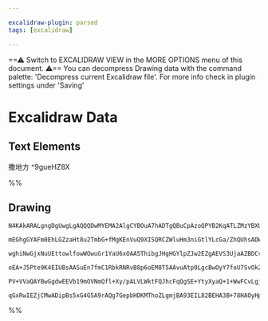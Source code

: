 ```yaml
---

excalidraw-plugin: parsed
tags: [excalidraw]

---
```

==⚠  Switch to EXCALIDRAW VIEW in the MORE OPTIONS menu of this document. ⚠== You can decompress Drawing data with the command palette: 'Decompress current Excalidraw file'. For more info check in plugin settings under 'Saving'


# Excalidraw Data
## Text Elements
撒地方 ^9gueHZ8X

%%
## Drawing
```compressed-json
N4KAkARALgngDgUwgLgAQQQDwMYEMA2AlgCYBOuA7hADTgQBuCpAzoQPYB2KqATLZMzYBXUtiRoIACyhQ4zZAHoFAc0JRJQgEYA6bGwC2CgF7N6hbEcK4OCtptbErHALRY8RMpWdx8Q1TdIEfARcZgRmBShcZQUebTiAdho6IIR9BA4oZm4AbXAwUDAiiBJuCABOZSEEAAkALQAOAA1koshYRDKoLChW4sxuZwBGEe0ANgmxhoSABhGEoemAVn5i

mEGhgGYAFm0EhLGZzaHt8u2TmbG+fMgKEnVuQ9XISQRCZWluHm3niGtlYLcGa/ZhQUhsADWCAAwmx8GxSGUAMRDBCo1F9SCaXDYCHKcFCDjEWHwxESMHWZhwXCBTKYiAAM0I+HwAGVYICJIIPPTQeCoQB1e6SL4gsGQhDsmCc9Dc0q/AkfDjhbJoIa/NjU7BqdZqmbAm4QfHCOAASWIqtQOQAur8GeR0ubuBwhCzfoQiVgyrgZvSCUTlcxLS63Ya

wghiNwGjxNuUEttowlfowWOwuGr1YaU6xOAA5ThibgJHgHGYlpZJw2EZgAEVS3UjaAZBDCv00wiJAFFgulMsHXfhfkI4MRcA3uENizwZuUZ2MluVyitDUQOBDnQPfvDcRHuM38K3Dd1ML0JIAkk0ADOqATtM/ZQACo9MqXm92zhQVmEIziXgGtqMt8AGK4PozK6qgPxHj0ACCRDKOm6DBAyvTJkwUDmAQMHvPB0CavSeiZLgHpME6aAhoOhoIu8H

oEA+J5Pte9K4EIUBsAASuEn7fmC1RbkRNRvB8p6oEM8T5AAvuAtp0LgcBwOyY7foU7SvOkZSwZ8qwMIQCAUAAQjieL+sScIIsiDLmRZfQQNgIi0lAprdPo7L8jCJlkugKJol5Vk2aQdkOWk+m4sahLGaSXTkBwVI0hkyH5NZtmxQF+gAcybIct+EBypGmm+f5jnORKQrEA8aDXMUeVJQV4pQlKMpZXC8rxZVmTJaxwhKiqE65YlrWOQA8lqOoTvq

PV+VVaQAYBwGgdwEEVb19mOVNmQfl+Xy/pALVLWktFQJhcFqQgSE+YtyXyaQ+1+WwFCvLgjaoGRY35WknZElB123SED1/J9VnMNg4Isi0aDbEsSzaEMkzTHMk6LAky7FADQP4AAmnNczaA0s5XIjkBGGwBjcEpkD0AQ1QTuJz0Tfo7WhYGloQEZVn4iQa3fk98Ws2FploCTEC6XCP1ItC5Si6LAEAfS7FVPgNLIp2NaK4rksQFTzWLYVUKDWhnD9

qGxRwIEZjCMwADipBs5xG4G5A9rAQg7GepbHDKMThoZLgmjBA93EIL82BEHA3B+78HAOyHpA8RRzGrlxUcIOrxR2AAVgg2BZKy4dwAAsmwxAIG9Xs+3uLaJ2AYn8IyzLhMTEliUAA===
```
%%